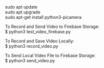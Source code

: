 sudo apt update <br>
sudo apt upgrade <br>
sudo apt-get install python3-picamera <br>

To Record and Send Video to Firebase Storage: <br>
$ python3 test_video_firebase.py <br>

To Record and Save Video Locally: <br>
$ python3 record_video.py <br>

To Send Local Video File to Firebase Storage: <br>
$ python3 send_video.py <br>



